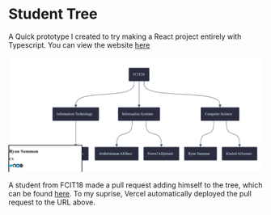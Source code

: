 # Student Tree

A Quick prototype I created to try making a React project entirely with Typescript. You can view the website [here](https://m.ryansamman.com/)

<img src="./Example.png" alt="Example of the student tree">

A student from FCIT18 made a pull request adding himself to the tree, which can be found [here](https://student-tree-git-fork-mjedal-fcit18-support.ryansamman.vercel.app/). To my suprise, Vercel automatically deployed the pull request to the URL above.